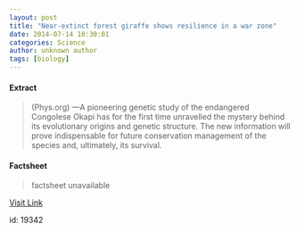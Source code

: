 ```yaml
---
layout: post
title: "Near-extinct forest giraffe shows resilience in a war zone"
date: 2014-07-14 10:30:01
categories: Science
author: unknown author
tags: [biology]
---
```



#### Extract
>(Phys.org) —A pioneering genetic study of the endangered Congolese Okapi has for the first time unravelled the mystery behind its evolutionary origins and genetic structure. The new information will prove indispensable for future conservation management of the species and, ultimately, its survival.

#### Factsheet
>factsheet unavailable

[Visit Link](http://phys.org/news324537051.html)

id:   19342
